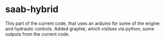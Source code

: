 saab-hybrid
===========

This part of the current code, that uses an arduino for some of the engine and hydraulic controls.
Added graphie, which vislises via python, some outputs from the current code.
